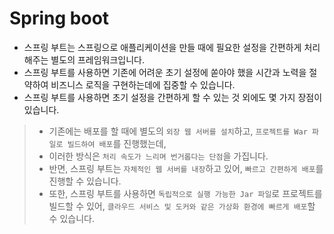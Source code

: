 # Spring boot

- 스프링 부트는 스프링으로 애플리케이션을 만들 때에 필요한 설정을 간편하게 처리해주는 별도의 프레임워크입니다. 
- 스프링 부트를 사용하면 기존에 어려운 초기 설정에 쏟아야 했을 시간과 노력을 절약하여 비즈니스 로직을 구현하는데에 집중할 수 있습니다. 
- 스프링 부트를 사용하면 초기 설정을 간편하게 할 수 있는 것 외에도 몇 가지 장점이 있습니다. 
>- 기존에는 배포를 할 때에 별도의 `외장 웹 서버를 설치`하고, `프로젝트를 War 파일로 빌드하여 배포`를 진행했는데, 
>- 이러한 방식은 `처리 속도가 느리며 번거롭다는 단점`을 가집니다. 
>- 반면, 스프링 부트는 `자체적인 웹 서버를 내장`하고 있어, `빠르고 간편하게 배포`를 진행할 수 있습니다. 
>- 또한, 스프링 부트를 사용하면 `독립적으로 실행 가능한 Jar 파일`로 프로젝트를 빌드할 수 있어, `클라우드 서비스 및 도커와 같은 가상화 환경에 빠르게 배포`할 수 있습니다.